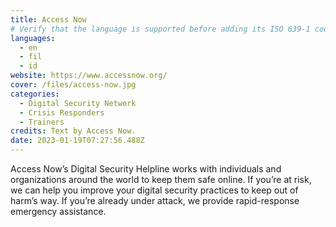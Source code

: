```yaml
---
title: Access Now
# Verify that the language is supported before adding its ISO 639-1 code here. without the country code, i.e. ms instead of ms_MY.
languages:
  - en
  - fil
  - id
website: https://www.accessnow.org/
cover: /files/access-now.jpg
categories:
  - Digital Security Network
  - Crisis Responders
  - Trainers
credits: Text by Access Now.
date: 2023-01-19T07:27:56.488Z
---
```

Access Now’s Digital Security Helpline works with individuals and organizations around the world to keep them safe online. If you’re at risk, we can help you improve your digital security practices to keep out of harm’s way. If you’re already under attack, we provide rapid-response emergency assistance.